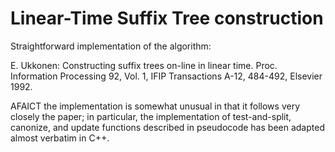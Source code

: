 # Linear-Time Suffix Tree construction

Straightforward implementation of the algorithm:

  E. Ukkonen: Constructing suffix trees on-line in linear time.
  Proc. Information Processing 92, Vol. 1, IFIP Transactions A-12,
  484-492, Elsevier 1992.

AFAICT the implementation is somewhat unusual in that it follows very closely the paper; in particular, the implementation of test-and-split, canonize, and update functions described in pseudocode has been adapted almost verbatim in C++.
